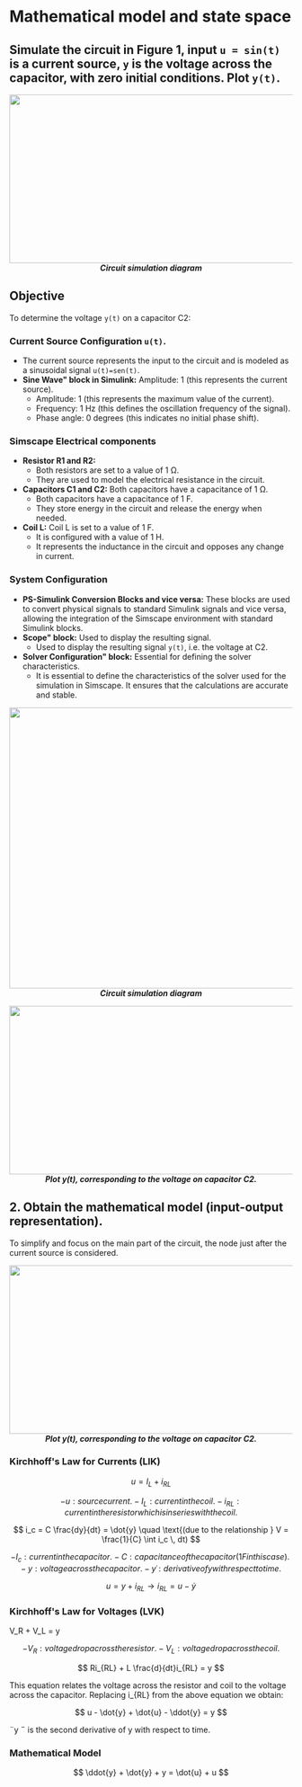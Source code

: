 # Mathematical model and state space

## Simulate the circuit in Figure 1, input `u = sin(t)` is a current source, `y` is the voltage across the capacitor, with zero initial conditions. Plot `y(t)`.

<p align="center">            
<img src="https://github.com/JoseEmmanuelVG/MechatronicSystemsControl/assets/89156254/40f7efc8-1530-44b6-988c-5bdc22fb50be" width="600" height="300">
    <br>
    <strong><em>  
Circuit simulation diagram 
    </em></strong>
</p>



## Objective

To determine the voltage `y(t)` on a capacitor C2:

### Current Source Configuration `u(t)`.

- The current source represents the input to the circuit and is modeled as a sinusoidal signal `u(t)=sen(t)`.
- **Sine Wave" block in Simulink:** Amplitude: 1 (this represents the current source).
  - Amplitude: 1 (this represents the maximum value of the current).
  - Frequency: 1 Hz (this defines the oscillation frequency of the signal).
  - Phase angle: 0 degrees (this indicates no initial phase shift).

### Simscape Electrical components

- **Resistor R1 and R2:**
  - Both resistors are set to a value of 1 Ω.
  - They are used to model the electrical resistance in the circuit.
- **Capacitors C1 and C2:** Both capacitors have a capacitance of 1 Ω.
  - Both capacitors have a capacitance of 1 F.
  - They store energy in the circuit and release the energy when needed.
- **Coil L:**  Coil L is set to a value of 1 F.
  - It is configured with a value of 1 H.
  - It represents the inductance in the circuit and opposes any change in current.

### System Configuration

- **PS-Simulink Conversion Blocks and vice versa:** These blocks are used to convert physical signals to standard Simulink signals and vice versa, allowing the integration of the Simscape environment with standard Simulink blocks.
- **Scope" block:**  Used to display the resulting signal.
  - Used to display the resulting signal `y(t)`, i.e. the voltage at C2.
- **Solver Configuration" block:** Essential for defining the solver characteristics.
  - It is essential to define the characteristics of the solver used for the simulation in Simscape. It ensures that the calculations are accurate and stable.

<p align="center">            
<img src="https://github.com/JoseEmmanuelVG/MechatronicSystemsControl/assets/89156254/5c7b68c3-b6ac-4a24-a8f8-e119e1b7bd97" width="800" height="500">
    <br>
    <strong><em>  
Circuit simulation diagram 
    </em></strong>
</p>


<p align="center">            
<img src="https://github.com/JoseEmmanuelVG/MechatronicSystemsControl/assets/89156254/01d18b05-eacd-40cf-a0a7-146d596c0cb2" width="800" height="300">
    <br>
    <strong><em>  
Plot y(t), corresponding to the voltage on capacitor C2. 
    </em></strong>
</p>



## 2. Obtain the mathematical model (input-output representation).

To simplify and focus on the main part of the circuit, the node just after the current source is considered.

<p align="center">            
<img src="https://github.com/JoseEmmanuelVG/MechatronicSystemsControl/assets/89156254/84e559e5-77f7-46b1-ac70-81c4763ec79f" width="800" height="300">
    <br>
    <strong><em>  
Plot y(t), corresponding to the voltage on capacitor C2. 
    </em></strong>
</p>

### Kirchhoff's Law for Currents (LIK)

$$ u = I_L + i_{RL} $$

```math
- u: source current. 
- I_L: current in the coil. 
- i_{RL}: current in the resistor which is in series with the coil.
```

$$ i_c = C \frac{dy}{dt} = \dot{y} \quad \text{(due to the relationship } V = \frac{1}{C} \int i_c \, dt) $$

```math
- I_c: current in the capacitor.
- C: capacitance of the capacitor (1 F in this case).
- y: voltage across the capacitor.
- y ̇: derivative of y with respect to time.
```

$$ u = y + i_{RL} \rightarrow i_{RL} = u - \dot{y} $$

### Kirchhoff's Law for Voltages (LVK)

V_R + V_L = y

```math
- V_R: voltage drop across the resistor.
- V_L: voltage drop across the coil.
```

$$ Ri_{RL} + L \frac{d}{dt}i_{RL} = y $$

This equation relates the voltage across the resistor and coil to the voltage across the capacitor. Replacing i_{RL} from the above equation we obtain:

$$ u - \dot{y} + \dot{u} - \ddot{y} = y $$

¨y ̈¨ is the second derivative of y with respect to time.

### Mathematical Model

$$ \ddot{y} + \dot{y} + y = \dot{u} + u $$

